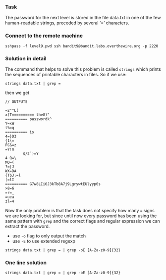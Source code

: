 ### Task

The password for the next level is stored in the file data.txt in one of the few human-readable strings, preceded by several ‘=’ characters.

### Connect to the remote machine

```
sshpass -f level9.pwd ssh bandit9@bandit.labs.overthewire.org -p 2220
```

### Solution in detail

The command that helps to solve this problem is called `strings` which prints the sequences of printable characters in files. So if we use:

```
strings data.txt | grep =
```

then we get

```
// OUTPUTS

=2""L(
x]T========== theG)"
========== passwordk^
Y=xW
t%=q
========== is
4=}D3
{1\=
FC&=z
=Y!m
        $/2`)=Y
4_Q=\
MO=(
?=|J
WX=DA
{TbJ;=l
[=lI
========== G7w8LIi6J3kTb8A7j9LgrywtEUlyyp6s
>8=6
=r=_
=uea
zl=4
```

Now the only problem is that the task does not specify how many `=` signs we are looking for, but since until now every password has been using the same pattern with `grep` and the correct flags and regular expression we can extract the password.

- use `-o` flag to only output the match
- use `-E` to use extended regexp

```
strings data.txt | grep = | grep -oE [A-Za-z0-9]{32}
```

### One line solution

```
strings data.txt | grep = | grep -oE [A-Za-z0-9]{32}
```
